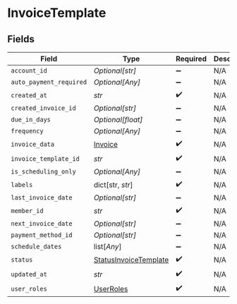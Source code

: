 # InvoiceTemplate


## Fields

| Field                                                                 | Type                                                                  | Required                                                              | Description                                                           |
| --------------------------------------------------------------------- | --------------------------------------------------------------------- | --------------------------------------------------------------------- | --------------------------------------------------------------------- |
| `account_id`                                                          | *Optional[str]*                                                       | :heavy_minus_sign:                                                    | N/A                                                                   |
| `auto_payment_required`                                               | *Optional[Any]*                                                       | :heavy_minus_sign:                                                    | N/A                                                                   |
| `created_at`                                                          | *str*                                                                 | :heavy_check_mark:                                                    | N/A                                                                   |
| `created_invoice_id`                                                  | *Optional[str]*                                                       | :heavy_minus_sign:                                                    | N/A                                                                   |
| `due_in_days`                                                         | *Optional[float]*                                                     | :heavy_minus_sign:                                                    | N/A                                                                   |
| `frequency`                                                           | *Optional[Any]*                                                       | :heavy_minus_sign:                                                    | N/A                                                                   |
| `invoice_data`                                                        | [Invoice](../../models/shared/invoice.md)                             | :heavy_check_mark:                                                    | N/A                                                                   |
| `invoice_template_id`                                                 | *str*                                                                 | :heavy_check_mark:                                                    | N/A                                                                   |
| `is_scheduling_only`                                                  | *Optional[Any]*                                                       | :heavy_minus_sign:                                                    | N/A                                                                   |
| `labels`                                                              | dict[str, *str*]                                                      | :heavy_check_mark:                                                    | N/A                                                                   |
| `last_invoice_date`                                                   | *Optional[str]*                                                       | :heavy_minus_sign:                                                    | N/A                                                                   |
| `member_id`                                                           | *str*                                                                 | :heavy_check_mark:                                                    | N/A                                                                   |
| `next_invoice_date`                                                   | *Optional[str]*                                                       | :heavy_minus_sign:                                                    | N/A                                                                   |
| `payment_method_id`                                                   | *Optional[str]*                                                       | :heavy_minus_sign:                                                    | N/A                                                                   |
| `schedule_dates`                                                      | list[*Any*]                                                           | :heavy_minus_sign:                                                    | N/A                                                                   |
| `status`                                                              | [StatusInvoiceTemplate](../../models/shared/statusinvoicetemplate.md) | :heavy_check_mark:                                                    | N/A                                                                   |
| `updated_at`                                                          | *str*                                                                 | :heavy_check_mark:                                                    | N/A                                                                   |
| `user_roles`                                                          | [UserRoles](../../models/shared/userroles.md)                         | :heavy_check_mark:                                                    | N/A                                                                   |